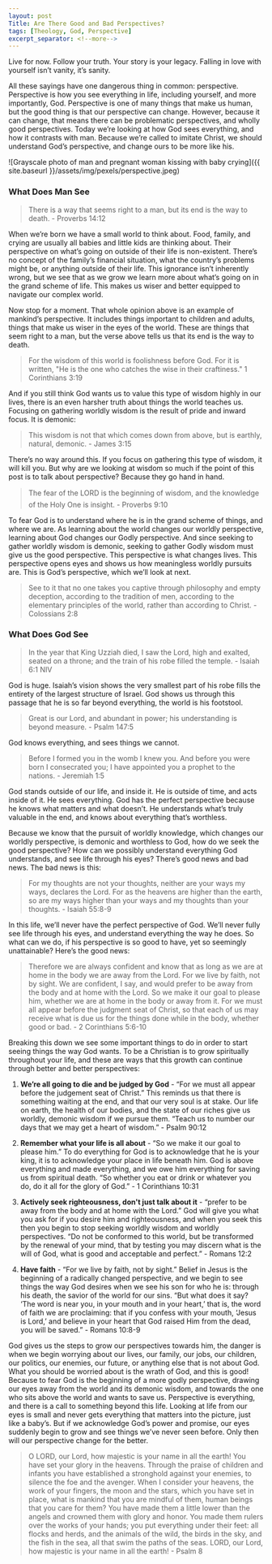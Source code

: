 ```yaml
---
layout: post
Title: Are There Good and Bad Perspectives?
tags: [Theology, God, Perspective]
excerpt_separator: <!--more-->
---
```


Live for now. Follow your truth. Your story is your legacy. Falling in love with yourself isn’t vanity, it’s sanity.

All these sayings have one dangerous thing in common: perspective. Perspective is how you see everything in life, including yourself, and more importantly, God. Perspective is one of many things that make us human, but the good thing is that our perspective can change. However, because it can change, that means there can be problematic perspectives, and wholly good perspectives. Today we’re looking at how God sees everything, and how it contrasts with man. Because we’re called to imitate Christ, we should understand God’s perspective, and change ours to be more like his.

<!--more-->

![Grayscale photo of man and pregnant woman kissing with baby crying]({{ site.baseurl }}/assets/img/pexels/perspective.jpeg)

### What Does Man See

> There is a way that seems right to a man, but its end is the way to death. - Proverbs 14:12

When we’re born we have a small world to think about. Food, family, and crying are usually all babies and little kids are thinking about. Their perspective on what’s going on outside of their life is non-existent. There’s no concept of the family’s financial situation, what the country’s problems might be, or anything outside of their life. This ignorance isn’t inherently wrong, but we see that as we grow we learn more about what’s going on in the grand scheme of life. This makes us wiser and better equipped to navigate our complex world.

Now stop for a moment. That whole opinion above is an example of mankind’s perspective. It includes things important to children and adults, things that make us wiser in the eyes of the world. These are things that seem right to a man, but the verse above tells us that its end is the way to death.

> For the wisdom of this world is foolishness before God. For it is written, "He is the one who catches the wise in their craftiness." 1 Corinthians 3:19

And if you still think God wants us to value this type of wisdom highly in our lives, there is an even harsher truth about things the world teaches us. Focusing on gathering worldly wisdom is the result of pride and inward focus. It is demonic:

> This wisdom is not that which comes down from above, but is earthly, natural, demonic. - James 3:15

There’s no way around this. If you focus on gathering this type of wisdom, it will kill you. But why are we looking at wisdom so much if the point of this post is to talk about perspective? Because they go hand in hand.

> The fear of the LORD is the beginning of wisdom, and the knowledge of the Holy One is insight. - Proverbs 9:10

To fear God is to understand where he is in the grand scheme of things, and where we are. As learning about the world changes our worldly perspective, learning about God changes our Godly perspective. And since seeking to gather worldly wisdom is demonic, seeking to gather Godly wisdom must give us the good perspective. This perspective is what changes lives. This perspective opens eyes and shows us how meaningless worldly pursuits are. This is God’s perspective, which we’ll look at next.

> See to it that no one takes you captive through philosophy and empty deception, according to the tradition of men, according to the elementary principles of the world, rather than according to Christ. - Colossians 2:8

### What Does God See

> In the year that King Uzziah died, I saw the Lord, high and exalted, seated on a throne; and the train of his robe filled the temple. - ‭‭Isaiah‬ ‭6:1‬ ‭NIV‬‬

God is huge. Isaiah’s vision shows the very smallest part of his robe fills the entirety of the largest structure of Israel. God shows us through this passage that he is so far beyond everything, the world is his footstool.

> Great is our Lord, and abundant in power; his understanding is beyond measure. - Psalm 147:5

God knows everything, and sees things we cannot.

> Before I formed you in the womb I knew you. And before you were born I consecrated you; I have appointed you a prophet to the nations. - Jeremiah 1:5

God stands outside of our life, and inside it. He is outside of time, and acts inside of it. He sees everything. God has the perfect perspective because he knows what matters and what doesn’t. He understands what’s truly valuable in the end, and knows about everything that’s worthless.

Because we know that the pursuit of worldly knowledge, which changes our worldly perspective, is demonic and worthless to God, how do we seek the good perspective? How can we possibly understand everything God understands, and see life through his eyes? There’s good news and bad news. The bad news is this:

> For my thoughts are not your thoughts, neither are your ways my ways, declares the Lord. For as the heavens are higher than the earth, so are my ways higher than your ways and my thoughts than your thoughts. - Isaiah 55:8-9

In this life, we’ll never have the perfect perspective of God. We’ll never fully see life through his eyes, and understand everything the way he does. So what can we do, if his perspective is so good to have, yet so seemingly unattainable? Here’s the good news:

> Therefore we are always confident and know that as long as we are at home in the body we are away from the Lord. For we live by faith, not by sight. We are confident, I say, and would prefer to be away from the body and at home with the Lord. So we make it our goal to please him, whether we are at home in the body or away from it. For we must all appear before the judgment seat of Christ, so that each of us may receive what is due us for the things done while in the body, whether good or bad. - 2 Corinthians 5:6-10

Breaking this down we see some important things to do in order to start seeing things the way God wants. To be a Christian is to grow spiritually throughout your life, and these are ways that this growth can continue through better and better perspectives:

1. **We’re all going to die and be judged by God** - “For we must all appear before the judgement seat of Christ.” This reminds us that there is something waiting at the end, and that our very soul is at stake. Our life on earth, the health of our bodies, and the state of our riches give us worldly, demonic wisdom if we pursue them. “Teach us to number our days that we may get a heart of wisdom.” - Psalm 90:12

2. **Remember what your life is all about** - “So we make it our goal to please him.” To do everything for God is to acknowledge that he is your king, it is to acknowledge your place in life beneath him. God is above everything and made everything, and we owe him everything for saving us from spiritual death. “So whether you eat or drink or whatever you do, do it all for the glory of God.” - 1 Corinthians 10:31

3. **Actively seek righteousness, don't just talk about it** - “prefer to be away from the body and at home with the Lord.” God will give you what you ask for if you desire him and righteousness, and when you seek this then you begin to stop seeking worldly wisdom and worldly perspectives. “Do not be conformed to this world, but be transformed by the renewal of your mind, that by testing you may discern what is the will of God, what is good and acceptable and perfect.” - Romans 12:2

4. **Have faith** - “For we live by faith, not by sight.” Belief in Jesus is the beginning of a radically changed perspective, and we begin to see things the way God desires when we see his son for who he is: through his death, the savior of the world for our sins. “But what does it say? ‘The word is near you, in your mouth and in your heart,’ that is, the word of faith we are proclaiming: that if you confess with your mouth, ‘Jesus is Lord,’ and believe in your heart that God raised Him from the dead, you will be saved.” - Romans 10:8-9

God gives us the steps to grow our perspectives towards him, the danger is when we begin worrying about our lives, our family, our jobs, our children, our politics, our enemies, our future, or anything else that is not about God. What you should be worried about is the wrath of God, and this is good! Because to fear God is the beginning of a more godly perspective, drawing our eyes away from the world and its demonic wisdom, and towards the one who sits above the world and wants to save us. Perspective is everything, and there is a call to something beyond this life. Looking at life from our eyes is small and never gets everything that matters into the picture, just like a baby’s. But if we acknowledge God’s power and promise, our eyes suddenly begin to grow and see things we’ve never seen before. Only then will our perspective change for the better.

> O LORD, our Lord, how majestic is your name in all the earth! You have set your glory in the heavens. Through the praise of children and infants you have established a stronghold against your enemies, to silence the foe and the avenger. When I consider your heavens, the work of your fingers, the moon and the stars, which you have set in place, what is mankind that you are mindful of them, human beings that you care for them? You have made them a little lower than the angels and crowned them with glory and honor. You made them rulers over the works of your hands; you put everything under their feet: all flocks and herds, and the animals of the wild, the birds in the sky, and the fish in the sea, all that swim the paths of the seas. LORD, our Lord, how majestic is your name in all the earth! - Psalm 8

